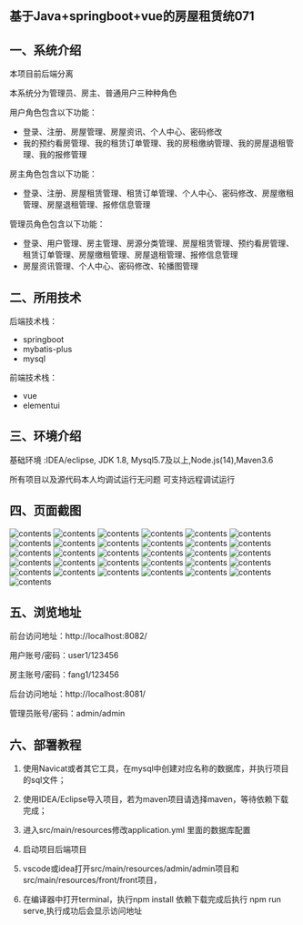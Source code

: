 ## 基于Java+springboot+vue的房屋租赁统071

## 一、系统介绍
本项目前后端分离

本系统分为管理员、房主、普通用户三种种角色

用户角色包含以下功能：
- 登录、注册、房屋管理、房屋资讯、个人中心、密码修改
- 我的预约看房管理、我的租赁订单管理、我的房租缴纳管理、我的房屋退租管理、我的报修管理

房主角色包含以下功能：
- 登录、注册、房屋租赁管理、租赁订单管理、个人中心、密码修改、房屋缴租管理、房屋退租管理、报修信息管理

管理员角色包含以下功能：
- 登录、用户管理、房主管理、房源分类管理、房屋租赁管理、预约看房管理、租赁订单管理、房屋缴租管理、房屋退租管理、报修信息管理
- 房屋资讯管理、个人中心、密码修改、轮播图管理

## 二、所用技术

后端技术栈：

- springboot
- mybatis-plus
- mysql

前端技术栈：

- vue
- elementui



## 三、环境介绍

基础环境 :IDEA/eclipse, JDK 1.8, Mysql5.7及以上,Node.js(14),Maven3.6

所有项目以及源代码本人均调试运行无问题 可支持远程调试运行

## 四、页面截图

![contents](./picture/picture1.png)
![contents](./picture/picture2.png)
![contents](./picture/picture3.png)
![contents](./picture/picture4.png)
![contents](./picture/picture5.png)
![contents](./picture/picture6.png)
![contents](./picture/picture7.png)
![contents](./picture/picture8.png)
![contents](./picture/picture9.png)
![contents](./picture/picture10.png)
![contents](./picture/picture11.png)
![contents](./picture/picture12.png)
![contents](./picture/picture13.png)
![contents](./picture/picture14.png)
![contents](./picture/picture15.png)
![contents](./picture/picture16.png)
![contents](./picture/picture17.png)
![contents](./picture/picture18.png)
![contents](./picture/picture19.png)
![contents](./picture/picture20.png)
![contents](./picture/picture21.png)
![contents](./picture/picture22.png)
![contents](./picture/picture23.png)
![contents](./picture/picture24.png)
![contents](./picture/picture25.png)
![contents](./picture/picture26.png)
![contents](./picture/picture27.png)
![contents](./picture/picture28.png)
![contents](./picture/picture29.png)
![contents](./picture/picture30.png)
![contents](./picture/picture31.png)

## 五、浏览地址
前台访问地址：http://localhost:8082/

用户账号/密码：user1/123456

房主账号/密码：fang1/123456

后台访问地址：http://localhost:8081/

管理员账号/密码：admin/admin

## 六、部署教程

1. 使用Navicat或者其它工具，在mysql中创建对应名称的数据库，并执行项目的sql文件；

2. 使用IDEA/Eclipse导入项目，若为maven项目请选择maven，等待依赖下载完成；

3. 进入src/main/resources修改application.yml 里面的数据库配置

4. 启动项目后端项目

5. vscode或idea打开src/main/resources/admin/admin项目和src/main/resources/front/front项目，

6. 在编译器中打开terminal，执行npm install 依赖下载完成后执行 npm run serve,执行成功后会显示访问地址





